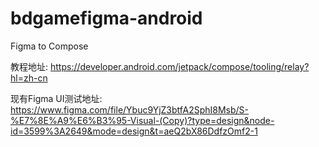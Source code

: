# bdgamefigma-android
Figma to Compose

教程地址:
https://developer.android.com/jetpack/compose/tooling/relay?hl=zh-cn

现有Figma UI测试地址:
https://www.figma.com/file/Ybuc9YjZ3btfA2SphI8Msb/S-%E7%8E%A9%E6%B3%95-Visual-(Copy)?type=design&node-id=3599%3A2649&mode=design&t=aeQ2bX86DdfzOmf2-1


